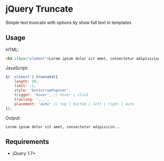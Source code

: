 # jQuery Truncate

Simple text truncate with options by show full text in templates

## Usage

HTML:

```HTML
<h3 class="element">Lorem ipsum dolor sit amet, consectetur adipisicing elit, sed do eiusmod tempor incididunt ut labore et dolore magna aliqua. Ut enim ad minim veniam, quis nostrud exercitation ullamco laboris nisi ut aliquip ex ea commodo consequat. Duis aute irure dolor in reprehenderit in voluptate velit esse cillum dolore eu fugiat nulla pariatur.</h3>
```

JavaScript:

```JavaScript
$('.element').truncate({
	length: 50,
    limit: -1,
    style: 'bootstrapPopover',
    trigger: 'hover', // hover | click
    trailing: '...',
    placement: 'auto' // top | bottom | left | right | auto
});
```

Output:
```
Lorem ipsum dolor sit amet, consectetur adipisicin...
```

## Requirements
* jQuery 1.7+